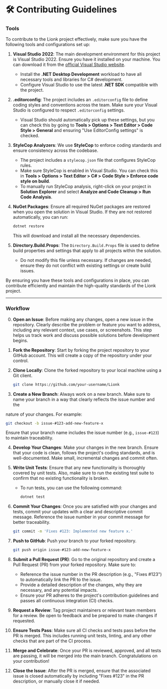 # 🛠️ Contributing Guidelines

### Tools

To contribute to the Lionk project effectively, make sure you have the following tools and configurations set up:

1. **Visual Studio 2022**: The main development environment for this project is Visual Studio 2022. Ensure you have it installed on your machine. You can download it from the [official Visual Studio website](https://visualstudio.microsoft.com/).

   - Install the **.NET Desktop Development** workload to have all necessary tools and libraries for C# development.
   - Configure Visual Studio to use the latest **.NET SDK** compatible with the project.

2. **.editorconfig**: The project includes an `.editorconfig` file to define coding styles and conventions across the team. Make sure your Visual Studio is configured to respect `.editorconfig` settings.
   - Visual Studio should automatically pick up these settings, but you can check this by going to **Tools > Options > Text Editor > Code Style > General** and ensuring "Use EditorConfig settings" is checked.

3. **StyleCop Analyzers**: We use **StyleCop** to enforce coding standards and ensure consistency across the codebase.
   - The project includes a `stylecop.json` file that configures StyleCop rules.
   - Make sure StyleCop is enabled in Visual Studio. You can check this in **Tools > Options > Text Editor > C# > Code Style > Enforce code style on build**.
   - To manually run StyleCop analysis, right-click on your project in **Solution Explorer** and select **Analyze and Code Cleanup > Run Code Analysis**.

4. **NuGet Packages**: Ensure all required NuGet packages are restored when you open the solution in Visual Studio. If they are not restored automatically, you can run:
   ```sh
   dotnet restore
   ```
   This will download and install all the necessary dependencies.

5. **Directory.Build.Props**: The `Directory.Build.Props` file is used to define build properties and settings that apply to all projects within the solution.
   - Do not modify this file unless necessary. If changes are needed, ensure they do not conflict with existing settings or create build issues.

By ensuring you have these tools and configurations in place, you can contribute efficiently and maintain the high-quality standards of the Lionk project.

---

### Workflow

0. **Open an Issue**: Before making any changes, open a new issue in the repository. Clearly describe the problem or feature you want to address, including any relevant context, use cases, or screenshots. This step helps us track work and discuss possible solutions before development begins.

1. **Fork the Repository**: Start by forking the project repository to your GitHub account. This will create a copy of the repository under your control.

2. **Clone Locally**: Clone the forked repository to your local machine using a Git client.
   ```sh
   git clone https://github.com/your-username/Lionk
   ```

3. **Create a New Branch**: Always work on a new branch. Make sure to name your branch in a way that clearly reflects the issue number and the

 nature of your changes. For example:
   ```sh
   git checkout -b issue-#123-add-new-feature-x
   ```
   Ensure that your branch name includes the issue number (e.g., `issue-#123`) to maintain traceability.

4. **Develop Your Changes**: Make your changes in the new branch. Ensure that your code is clean, follows the project's coding standards, and is well-documented. Make small, incremental changes and commit often.

5. **Write Unit Tests**: Ensure that any new functionality is thoroughly covered by unit tests. Also, make sure to run the existing test suite to confirm that no existing functionality is broken.
   - To run tests, you can use the following command:
     ```sh
     dotnet test
     ```

6. **Commit Your Changes**: Once you are satisfied with your changes and tests, commit your updates with a clear and descriptive commit message. Reference the issue number in your commit message for better traceability.
   ```sh
   git commit -m 'Fixes #123: Implemented new feature x.'
   ```

7. **Push to GitHub**: Push your branch to your forked repository.
   ```sh
   git push origin issue-#123-add-new-feature-x
   ```

8. **Submit a Pull Request (PR)**: Go to the original repository and create a Pull Request (PR) from your forked repository. Make sure to:
   - Reference the issue number in the PR description (e.g., "Fixes #123") to automatically link the PR to the issue.
   - Provide a detailed description of the changes, why they are necessary, and any potential impacts.
   - Ensure your PR adheres to the project's contribution guidelines and passes all continuous integration (CI) checks.

9. **Request a Review**: Tag project maintainers or relevant team members for a review. Be open to feedback and be prepared to make changes if requested.

10. **Ensure Tests Pass**: Make sure all CI checks and tests pass before the PR is merged. This includes running unit tests, linting, and any other checks that are part of the CI process.

11. **Merge and Celebrate**: Once your PR is reviewed, approved, and all tests are passing, it will be merged into the main branch. Congratulations on your contribution!

12. **Close the Issue**: After the PR is merged, ensure that the associated issue is closed automatically by including "Fixes #123" in the PR description, or manually close it if needed.
